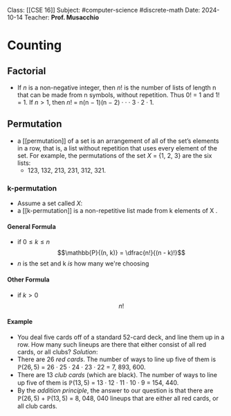 Class: [[CSE 16]]
Subject: #computer-science #discrete-math 
Date: 2024-10-14
Teacher: **Prof. Musacchio**

# Counting

## Factorial
- If ${n}$ is a non-negative integer, then ${n!}$ is the number of lists of length n that can be made from n symbols, without repetition. Thus ${0!}$ = 1 and ${1!}$ = 1. If ${n > 1}$, then ${n!}$ = n(n − 1)(n − 2) · · · 3 · 2 · 1.

## Permutation
- a [[permutation]] of a set is an arrangement of all of the set’s elements in a row, that is, a list without repetition that uses every element of the set. For example, the permutations of the set ${X}$ = {1, 2, 3} are the six lists:
	- 123, 132, 213, 231, 312, 321.

### k-permutation
- Assume a set called ${X}$:
- a [[k-permutation]] is a non-repetitive list made from k elements of X .
#### General Formula
- if $0 \leq k \leq n$
$$\mathbb{P}{(n, k)} = \dfrac{n!}{(n - k)!}$$
- *n* is the set and k *is* how many we're choosing

#### Other Formula
- if $k > 0$
$$n!$$
#### Example
- You deal five cards off of a standard 52-card deck, and line them up in a row. How many such lineups are there that either consist of all red cards, or all clubs? 
*Solution*: 
- There are 26 *red cards*. The number of ways to line up five of them is $\mathbb{P}{(26, 5)}$ = 26 · 25 · 24 · 23 · 22 = 7, 893, 600. 
- There are 13 *club cards* (which are black). The number of ways to line up five of them is $\mathbb{P}{(13, 5)}$ = 13 · 12 · 11 · 10 · 9 = 154, 440. 
- By the *addition principle*, the answer to our question is that there are  $\mathbb{P}{(26, 5)}$ + $\mathbb{P}{(13, 5)}$ = 8, 048, 040 lineups that are either all red cards, or all club cards.


